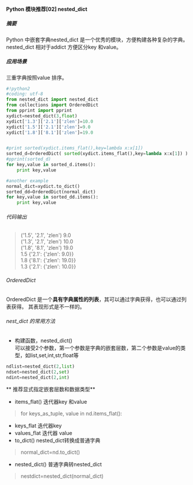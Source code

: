 #### Python 模块推荐[02] nested_dict

##### 摘要
Python 中嵌套字典nested_dict 是一个优秀的模块，方便构建各种复杂的字典。
nested_dict 相对于addict 方便区分key 和value。

##### 应用场景
三重字典按照value 排序。
```python
#!python2
#coding: utf-8
from nested_dict import nested_dict
from collections import OrderedDict
from pprint import pprint
xydict=nested_dict(3,float)
xydict['1.3']['2.1']['zlen']=10.0
xydict['1.5']['2.1']['zlen']=9.0
xydict['1.8']['8.1']['zlen']=19.0


#print sorted(xydict.items_flat(),key=lambda x:x[1])
sorted_d=OrderedDict( sorted(xydict.items_flat(),key=lambda x:x[1]) )
#pprint(sorted_d)
for key,value in sorted_d.items():
    print key,value

#another example
normal_dict=xydict.to_dict()
sorted_dd=OrderedDict(normal_dict)
for key,value in sorted_dd.items():
    print key,value

```
###### 代码输出

>('1.5', '2.1', 'zlen') 9.0  
('1.3', '2.1', 'zlen') 10.0  
('1.8', '8.1', 'zlen') 19.0  
1.5 {'2.1': {'zlen': 9.0}}  
1.8 {'8.1': {'zlen': 19.0}}  
1.3 {'2.1': {'zlen': 10.0}}  


###### OrderedDict  
OrderedDict 是一个**具有字典属性的列表**，其可以通过字典获得，也可以通过列表获得。
其表现形式是不一样的。
###### nest_dict 的常用方法
- 构建函数，nested_dict()  
可以接受2个参数，第一个参数是字典的嵌套层数，第二个参数是value的类型，如list,set,int,str,float等
```python
ndlist=nested_dict(2,list)
ndset=nested_dict(2,set)
ndint=nested_dict(2,int)
```
** 推荐显式指定嵌套层数和数据类型**
- items_flat() 迭代器key 和value
>for keys_as_tuple, value in nd.items_flat():
- keys_flat 迭代器key
- values_flat 迭代器 value
- to_dict()  nested_dict转换成普通字典
>normal_dict=nd.to_dict()
- nested_dict() 普通字典转nested_dict
>nestdict=nested_dict(normal_dict)
